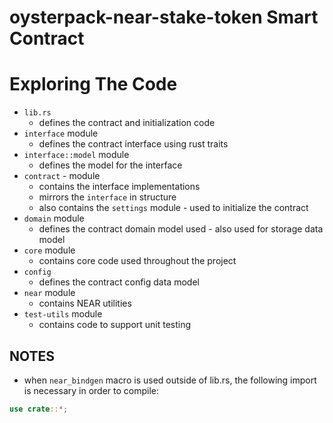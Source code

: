 oysterpack-near-stake-token Smart Contract
==================

Exploring The Code
==================
- `lib.rs` 
   - defines the contract and initialization code
- `interface` module
   - defines the contract interface using rust traits
-  `interface::model` module
   - defines the model for the interface
- `contract` - module
   - contains the interface implementations
   - mirrors the `interface` in structure
   - also contains the `settings` module - used to initialize the contract
- `domain` module
   - defines the contract domain model used - also used for storage data model
- `core` module
   - contains core code used throughout the project
- `config`
   - defines the contract config data model
- `near` module
   - contains NEAR utilities
- `test-utils` module
   - contains code to support unit testing
  

## NOTES
- when `near_bindgen` macro is used outside of lib.rs, the following import is necessary in order to compile:
```rust
use crate::*;
```
